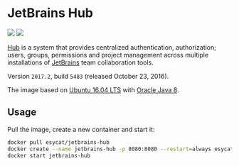 # JetBrains Hub
[![](https://images.microbadger.com/badges/image/esycat/jetbrains-hub.svg)](https://microbadger.com/images/esycat/jetbrains-hub "Get your own image badge on microbadger.com")
[![](https://images.microbadger.com/badges/version/esycat/jetbrains-hub.svg)](https://microbadger.com/images/esycat/jetbrains-hub "Get your own version badge on microbadger.com")

[Hub](https://jetbrains.com/hub/) is a system that provides centralized authentication, authorization; users, groups, permissions and project management across multiple installations of [JetBrains](https://jetbrains.com/) team collaboration tools.

Version `2017.2`, build `5483` (released October 23, 2016).

The image based on [Ubuntu 16.04 LTS](https://registry.hub.docker.com/u/esycat/java/) with [Oracle Java 8](https://registry.hub.docker.com/u/esycat/java/).

## Usage

Pull the image, create a new container and start it:

```bash
docker pull esycat/jetbrains-hub
docker create --name jetbrains-hub -p 8080:8080 --restart=always esycat/jetbrains-hub
docker start jetbrains-hub
```
